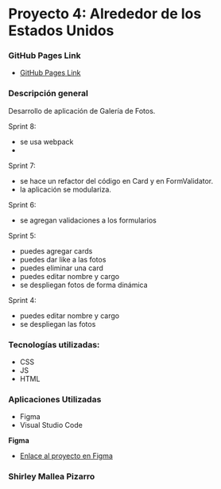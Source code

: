 # Proyecto 4: Alrededor de los Estados Unidos

### GitHub Pages Link

- [GitHub Pages Link](https://shimapi.github.io/web_project_4_esp/)

### Descripción general

Desarrollo de aplicación de Galería de Fotos.

Sprint 8:

- se usa webpack
-

Sprint 7:

- se hace un refactor del código en Card y en FormValidator.
- la aplicación se modulariza.

Sprint 6:

- se agregan validaciones a los formularios

Sprint 5:

- puedes agregar cards
- puedes dar like a las fotos
- puedes eliminar una card
- puedes editar nombre y cargo
- se despliegan fotos de forma dinámica

Sprint 4:

- puedes editar nombre y cargo
- se despliegan las fotos

### Tecnologías utilizadas:

- CSS
- JS
- HTML

### Aplicaciones Utilizadas

- Figma
- Visual Studio Code

**Figma**

- [Enlace al proyecto en Figma](https://www.figma.com/file/LDMgqWesKpQkIwhOfEBuTS/WEB%2C-Sprint-5%3A-Around-The-U.S.-%7C-desktop-%2B-mobile?node-id=0%3A1)

### Shirley Mallea Pizarro
